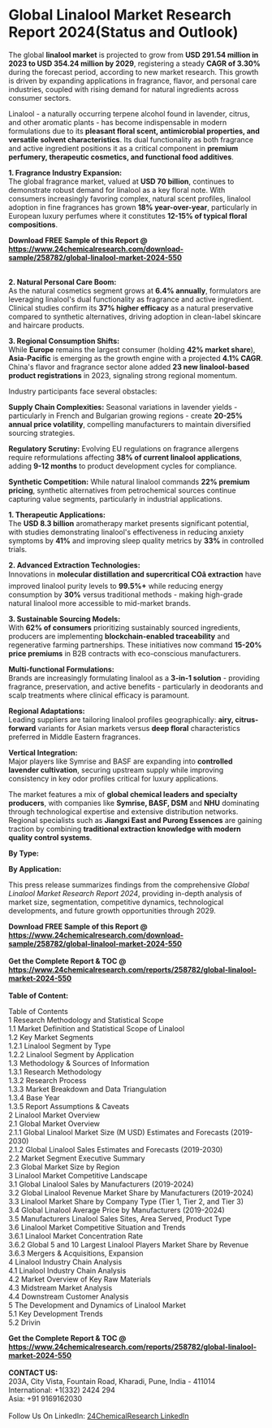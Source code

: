 <h1>Global Linalool Market Research Report 2024(Status and Outlook)</h1><p>The global <strong>linalool market</strong> is projected to grow from <strong>USD 291.54 million in 2023 to USD 354.24 million by 2029</strong>, registering a steady <strong>CAGR of 3.30%</strong> during the forecast period, according to new market research. This growth is driven by expanding applications in fragrance, flavor, and personal care industries, coupled with rising demand for natural ingredients across consumer sectors.</p><p>Linalool - a naturally occurring terpene alcohol found in lavender, citrus, and other aromatic plants - has become indispensable in modern formulations due to its <strong>pleasant floral scent, antimicrobial properties, and versatile solvent characteristics</strong>. Its dual functionality as both fragrance and active ingredient positions it as a critical component in <strong>premium perfumery, therapeutic cosmetics, and functional food additives</strong>.</p><p><strong>1. Fragrance Industry Expansion:</strong><br>
The global fragrance market, valued at <strong>USD 70 billion</strong>, continues to demonstrate robust demand for linalool as a key floral note. With consumers increasingly favoring complex, natural scent profiles, linalool adoption in fine fragrances has grown <strong>18% year-over-year</strong>, particularly in European luxury perfumes where it constitutes <strong>12-15% of typical floral compositions</strong>.</p><div><b>Download FREE Sample of this Report @ 
            <a href="https://www.24chemicalresearch.com/download-sample/258782/global-linalool-market-2024-550">
            https://www.24chemicalresearch.com/download-sample/258782/global-linalool-market-2024-550</a></b></div><br><p><strong>2. Natural Personal Care Boom:</strong><br>
As the natural cosmetics segment grows at <strong>6.4% annually</strong>, formulators are leveraging linalool's dual functionality as fragrance and active ingredient. Clinical studies confirm its <strong>37% higher efficacy</strong> as a natural preservative compared to synthetic alternatives, driving adoption in clean-label skincare and haircare products.</p><p><strong>3. Regional Consumption Shifts:</strong><br>
While <strong>Europe</strong> remains the largest consumer (holding <strong>42% market share</strong>), <strong>Asia-Pacific</strong> is emerging as the growth engine with a projected <strong>4.1% CAGR</strong>. China's flavor and fragrance sector alone added <strong>23 new linalool-based product registrations</strong> in 2023, signaling strong regional momentum.</p><p>Industry participants face several obstacles:</p><p><strong>Supply Chain Complexities:</strong> Seasonal variations in lavender yields - particularly in French and Bulgarian growing regions - create <strong>20-25% annual price volatility</strong>, compelling manufacturers to maintain diversified sourcing strategies.</p><p><strong>Regulatory Scrutiny:</strong> Evolving EU regulations on fragrance allergens require reformulations affecting <strong>38% of current linalool applications</strong>, adding <strong>9-12 months</strong> to product development cycles for compliance.</p><p><strong>Synthetic Competition:</strong> While natural linalool commands <strong>22% premium pricing</strong>, synthetic alternatives from petrochemical sources continue capturing value segments, particularly in industrial applications.</p><p><strong>1. Therapeutic Applications:</strong><br>
The <strong>USD 8.3 billion</strong> aromatherapy market presents significant potential, with studies demonstrating linalool's effectiveness in reducing anxiety symptoms by <strong>41%</strong> and improving sleep quality metrics by <strong>33%</strong> in controlled trials.</p><p><strong>2. Advanced Extraction Technologies:</strong><br>
Innovations in <strong>molecular distillation and supercritical COâ extraction</strong> have improved linalool purity levels to <strong>99.5%+</strong> while reducing energy consumption by <strong>30%</strong> versus traditional methods - making high-grade natural linalool more accessible to mid-market brands.</p><p><strong>3. Sustainable Sourcing Models:</strong><br>
With <strong>62% of consumers</strong> prioritizing sustainably sourced ingredients, producers are implementing <strong>blockchain-enabled traceability</strong> and regenerative farming partnerships. These initiatives now command <strong>15-20% price premiums</strong> in B2B contracts with eco-conscious manufacturers.</p><p><strong>Multi-functional Formulations:</strong><br>
    Brands are increasingly formulating linalool as a <strong>3-in-1 solution</strong> - providing fragrance, preservation, and active benefits - particularly in deodorants and scalp treatments where clinical efficacy is paramount.</p><p><strong>Regional Adaptations:</strong><br>
    Leading suppliers are tailoring linalool profiles geographically: <strong>airy, citrus-forward</strong> variants for Asian markets versus <strong>deep floral</strong> characteristics preferred in Middle Eastern fragrances.</p><p><strong>Vertical Integration:</strong><br>
    Major players like Symrise and BASF are expanding into <strong>controlled lavender cultivation</strong>, securing upstream supply while improving consistency in key odor profiles critical for luxury applications.</p><p>The market features a mix of <strong>global chemical leaders and specialty producers</strong>, with companies like <strong>Symrise, BASF, DSM</strong> and <strong>NHU</strong> dominating through technological expertise and extensive distribution networks. Regional specialists such as <strong>Jiangxi East and Purong Essences</strong> are gaining traction by combining <strong>traditional extraction knowledge with modern quality control systems</strong>.</p><p><strong>By Type:</strong></p><p><strong>By Application:</strong></p><p>This press release summarizes findings from the comprehensive <em>Global Linalool Market Research Report 2024</em>, providing in-depth analysis of market size, segmentation, competitive dynamics, technological developments, and future growth opportunities through 2029.</p><div><b>Download FREE Sample of this Report @ 
            <a href="https://www.24chemicalresearch.com/download-sample/258782/global-linalool-market-2024-550">
            https://www.24chemicalresearch.com/download-sample/258782/global-linalool-market-2024-550</a></b></div><br><div><b>Get the Complete Report & TOC @ 
            <a href="https://www.24chemicalresearch.com/reports/258782/global-linalool-market-2024-550">
            https://www.24chemicalresearch.com/reports/258782/global-linalool-market-2024-550</a></b></div><br>
            <b>Table of Content:</b><p>Table of Contents<br />
1 Research Methodology and Statistical Scope<br />
1.1 Market Definition and Statistical Scope of Linalool<br />
1.2 Key Market Segments<br />
1.2.1 Linalool Segment by Type<br />
1.2.2 Linalool Segment by Application<br />
1.3 Methodology & Sources of Information<br />
1.3.1 Research Methodology<br />
1.3.2 Research Process<br />
1.3.3 Market Breakdown and Data Triangulation<br />
1.3.4 Base Year<br />
1.3.5 Report Assumptions & Caveats<br />
2 Linalool Market Overview<br />
2.1 Global Market Overview<br />
2.1.1 Global Linalool Market Size (M USD) Estimates and Forecasts (2019-2030)<br />
2.1.2 Global Linalool Sales Estimates and Forecasts (2019-2030)<br />
2.2 Market Segment Executive Summary<br />
2.3 Global Market Size by Region<br />
3 Linalool Market Competitive Landscape<br />
3.1 Global Linalool Sales by Manufacturers (2019-2024)<br />
3.2 Global Linalool Revenue Market Share by Manufacturers (2019-2024)<br />
3.3 Linalool Market Share by Company Type (Tier 1, Tier 2, and Tier 3)<br />
3.4 Global Linalool Average Price by Manufacturers (2019-2024)<br />
3.5 Manufacturers Linalool Sales Sites, Area Served, Product Type<br />
3.6 Linalool Market Competitive Situation and Trends<br />
3.6.1 Linalool Market Concentration Rate<br />
3.6.2 Global 5 and 10 Largest Linalool Players Market Share by Revenue<br />
3.6.3 Mergers & Acquisitions, Expansion<br />
4 Linalool Industry Chain Analysis<br />
4.1 Linalool Industry Chain Analysis<br />
4.2 Market Overview of Key Raw Materials<br />
4.3 Midstream Market Analysis<br />
4.4 Downstream Customer Analysis<br />
5 The Development and Dynamics of Linalool Market <br />
5.1 Key Development Trends<br />
5.2 Drivin</p><div><b>Get the Complete Report & TOC @ 
            <a href="https://www.24chemicalresearch.com/reports/258782/global-linalool-market-2024-550">
            https://www.24chemicalresearch.com/reports/258782/global-linalool-market-2024-550</a></b></div><br><b>CONTACT US:</b><br>
            203A, City Vista, Fountain Road, Kharadi, Pune, India - 411014<br>
            International: +1(332) 2424 294<br>
            Asia: +91 9169162030 <br><br>
            Follow Us On LinkedIn: <a href="https://www.linkedin.com/company/24chemicalresearch/">24ChemicalResearch LinkedIn</a>